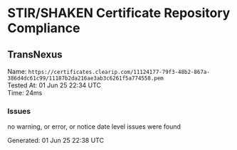 # STIR/SHAKEN Certificate Repository Compliance

## TransNexus

Name: `https://certificates.clearip.com/11124177-79f3-48b2-867a-386d4dc61c99/11187b2da216ae3ab3c6261f5a774558.pem`\
Tested At: 01 Jun 25 22:34 UTC\
Time: 24ms

### Issues

no warning, or error, or notice date level issues were found

Generated: 01 Jun 25 22:38 UTC